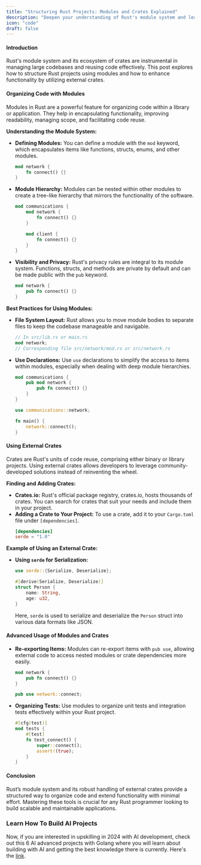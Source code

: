 ```yaml
---
title: "Structuring Rust Projects: Modules and Crates Explained"
description: "Deepen your understanding of Rust's module system and learn how to leverage external crates for project enhancement. This comprehensive guide covers the essentials of organizing code with modules and integrating functionality from external sources through crates. Perfect for Rust developers aiming to build scalable and maintainable applications."
icon: "code"
draft: false
---
```


#### Introduction

Rust's module system and its ecosystem of crates are instrumental in managing large codebases and reusing code effectively. This post explores how to structure Rust projects using modules and how to enhance functionality by utilizing external crates.

#### Organizing Code with Modules

Modules in Rust are a powerful feature for organizing code within a library or application. They help in encapsulating functionality, improving readability, managing scope, and facilitating code reuse.

**Understanding the Module System:**

- **Defining Modules:** You can define a module with the `mod` keyword, which encapsulates items like functions, structs, enums, and other modules.
  ```rust
  mod network {
      fn connect() {}
  }
  ```
- **Module Hierarchy:** Modules can be nested within other modules to create a tree-like hierarchy that mirrors the functionality of the software.

  ```rust
  mod communications {
      mod network {
          fn connect() {}
      }

      mod client {
          fn connect() {}
      }
  }
  ```

- **Visibility and Privacy:** Rust's privacy rules are integral to its module system. Functions, structs, and methods are private by default and can be made public with the `pub` keyword.
  ```rust
  mod network {
      pub fn connect() {}
  }
  ```

**Best Practices for Using Modules:**

- **File System Layout:** Rust allows you to move module bodies to separate files to keep the codebase manageable and navigable.
  ```rust
  // In src/lib.rs or main.rs
  mod network;
  // Corresponding file src/network/mod.rs or src/network.rs
  ```
- **Use Declarations:** Use `use` declarations to simplify the access to items within modules, especially when dealing with deep module hierarchies.

  ```rust
  mod communications {
      pub mod network {
          pub fn connect() {}
      }
  }

  use communications::network;

  fn main() {
      network::connect();
  }
  ```

#### Using External Crates

Crates are Rust's units of code reuse, comprising either binary or library projects. Using external crates allows developers to leverage community-developed solutions instead of reinventing the wheel.

**Finding and Adding Crates:**

- **Crates.io:** Rust's official package registry, crates.io, hosts thousands of crates. You can search for crates that suit your needs and include them in your project.
- **Adding a Crate to Your Project:** To use a crate, add it to your `Cargo.toml` file under `[dependencies]`.
  ```toml
  [dependencies]
  serde = "1.0"
  ```

**Example of Using an External Crate:**

- **Using `serde` for Serialization:**

  ```rust
  use serde::{Serialize, Deserialize};

  #[derive(Serialize, Deserialize)]
  struct Person {
      name: String,
      age: u32,
  }
  ```

  Here, `serde` is used to serialize and deserialize the `Person` struct into various data formats like JSON.

#### Advanced Usage of Modules and Crates

- **Re-exporting Items:** Modules can re-export items with `pub use`, allowing external code to access nested modules or crate dependencies more easily.

  ```rust
  mod network {
      pub fn connect() {}
  }

  pub use network::connect;
  ```

- **Organizing Tests:** Use modules to organize unit tests and integration tests effectively within your Rust project.
  ```rust
  #[cfg(test)]
  mod tests {
      #[test]
      fn test_connect() {
          super::connect();
          assert!(true);
      }
  }
  ```

#### Conclusion

Rust’s module system and its robust handling of external crates provide a structured way to organize code and extend functionality with minimal effort. Mastering these tools is crucial for any Rust programmer looking to build scalable and maintainable applications.

### Learn How To Build AI Projects

Now, if you are interested in upskilling in 2024 with AI development, check out this 6 AI advanced projects with Golang where you will learn about building with AI and getting the best knowledge there is currently. Here's the [link](https://akhilsharmatech.gumroad.com/l/zgxqq).
